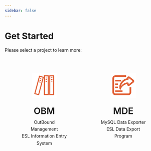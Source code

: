 ```yaml
---
sidebar: false
---
```


# Get Started

Please select a project to learn more:

<div class="features">
  <div class="feature" onclick="window.location.href='/en/getting-started/OBM.html'">
    <img src="/ico/obm-logo.svg" alt="OBM Logo" class="feature-logo">
    <h2>OBM</h2>
    <p>OutBound Management<br>ESL Information Entry System</p>
  </div>
  <div class="feature" onclick="window.location.href='/en/getting-started/MDE.html'">
    <img src="/ico/mde-logo.svg" alt="MDE Logo" class="feature-logo">
    <h2>MDE</h2>
    <p>MySQL Data Exporter<br>ESL Data Export Program</p>
  </div>
</div>

<style>
.features {
  display: grid;
  grid-template-columns: repeat(2, 1fr);
  gap: 2rem;
  max-width: 800px;
  margin: 2rem auto;
  padding: 0 1rem;
}

.feature {
  display: flex;
  flex-direction: column;
  align-items: center;
  text-align: center;
  padding: 2rem;
  border: 1px solid var(--c-border);
  border-radius: 8px;
  transition: all 0.3s ease;
  cursor: pointer;
  background-color: var(--c-bg);
}

.feature:hover {
  transform: translateY(-5px);
  border-color: var(--c-brand);
  box-shadow: 0 4px 12px rgba(0, 0, 0, 0.1);
}

.feature-logo {
  width: 80px;
  height: 80px;
  margin-bottom: 1rem;
}

.feature h2 {
  font-size: 1.8rem;
  font-weight: 600;
  border-bottom: none;
  padding-bottom: 0;
  color: var(--c-brand);
  margin: 0.5rem 0;
}

.feature p {
  color: var(--c-text);
  line-height: 1.6;
  margin: 0;
}

@media (max-width: 719px) {
  .features {
    grid-template-columns: 1fr;
  }
}
</style> 